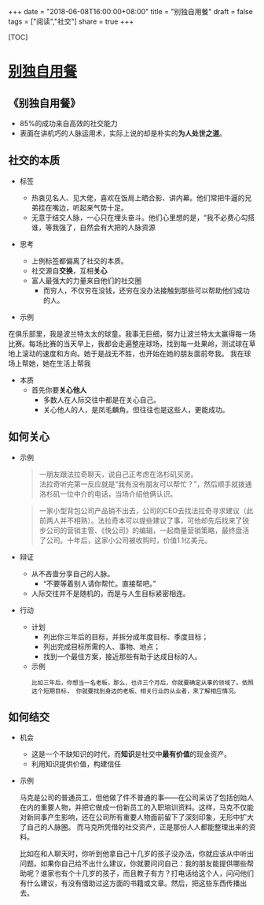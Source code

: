 +++
date = "2018-06-08T16:00:00+08:00"
title = "别独自用餐"
draft = false
tags = ["阅读","社交"]
share = true
+++

[TOC]

# [别独自用餐](https://mp.weixin.qq.com/s/of492Atf6gYzZzUwC7BeWw)

## 《别独自用餐》
- 85%的成功来自高效的社交能力
- 表面在讲机巧的人脉运用术，实际上说的却是朴实的**为人处世之道**。

## 社交的本质
- 标签
	- 热衷见名人、见大佬，喜欢在饭局上晒合影、讲内幕。他们常把牛逼的兄弟挂在嘴边，听起来气势十足。	
	- 无意于结交人脉，一心只在埋头奋斗。他们心里想的是，“我不必费心勾搭谁，等我强了，自然会有大把的人脉资源	

- 思考
	- 上例标签都偏离了社交的本质。
	- 社交源自**交换**，互相**关心**
	- 富人最强大的力量来自他们的社交圈
		- 而穷人，不仅穷在没钱，还穷在没办法接触到那些可以帮助他们成功的人。

- 示例
>
在俱乐部里，我是波兰特太太的球童。我事无巨细，努力让波兰特太太赢得每一场比赛。每场比赛的当天早上，我都会走遍整座球场，找到每一处果岭，测试球在草地上滚动的速度和方向。她于是战无不胜，也开始在她的朋友面前夸我。
我在球场上帮她，她在生活上帮我

- 本质
	- 首先你要**关心他人**
		- 多数人在人际交往中都是在关心自己。
		- 关心他人的人，是凤毛麟角。但往往也是这些人，更能成功。

## 如何关心

- 示例
	>一朋友跟法拉奇聊天，说自己正考虑在洛杉矶买房。	
	法拉奇听完第一反应就是“我有没有朋友可以帮忙？”，然后顺手就拨通洛杉矶一位中介的电话，当场介绍他俩认识。

	>一家小型背包公司产品销不出去，公司的CEO去找法拉奇寻求建议（此前两人并不相熟）。法拉奇本可以提些建议了事，可他却先后找来了锐步公司的营销主管、《快公司》的编辑，一起商量营销策略，最终盘活了公司。十年后，这家小公司被收购时，价值1.1亿美元。

- 辩证
	- 从不吝啬分享自己的人脉。
		- “不要等着别人请你帮忙。直接帮吧。”
	- 人际交往并不是随机的，而是与人生目标紧密相连。

- 行动
	- 计划	
		- 列出你三年后的目标，并拆分成年度目标、季度目标；
		- 列出完成目标所需的人、事物、地点；
		- 找到一个最佳方案，接近那些有助于达成目标的人。
	- 示例
		```
		比如三年后，你想当一名老板，那么，也许三个月后，你就要确定从事的领域了。依照这个短期目标， 你就要找到身边的老板、相关行业的从业者，来了解相应情况。
		```

## 如何结交

- 机会
	- 这是一个不缺知识的时代，而**知识**是社交中**最有价值**的现金资产。
	- 利用知识提供价值，构建信任

- 示例
	>
	马克是公司的普通员工，但他做了件不普通的事——在公司采访了包括创始人在内的重要人物，并把它做成一份新员工的入职培训资料。这样，马克不仅能对新同事产生影响，还在公司所有重要人物面前留下了深刻印象，无形中扩大了自己的人脉圈。
	而马克所凭借的社交资产，正是那份人人都能整理出来的资料。

	> 
	比如在和人聊天时，你听到他拿自己十几岁的孩子没办法，你就应该从中听出问题。如果你自己给不出什么建议，你就要问问自己：我的朋友能提供哪些帮助呢？谁家也有个十几岁的孩子，而且教子有方？打电话给这个人，问问他们有什么建议，有没有借助过这方面的书籍或文章。然后，把这些东西传播出去。